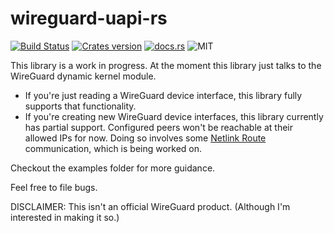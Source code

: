 # wireguard-uapi-rs

[![Build Status](https://travis-ci.org/gluxon/wireguard-uapi-rs.svg?branch=master)](https://travis-ci.org/gluxon/wireguard-uapi-rs)
[![Crates version](https://img.shields.io/crates/v/wireguard-uapi.svg)](https://crates.io/crates/wireguard-uapi)
[![docs.rs](https://docs.rs/wireguard-uapi/badge.svg?version=0.2.0)](https://docs.rs/wireguard-uapi)
![MIT](https://img.shields.io/github/license/gluxon/wireguard-uapi-rs)

This library is a work in progress. At the moment this library just talks to the WireGuard dynamic kernel module.

- If you're just reading a WireGuard device interface, this library fully supports that functionality.
- If you're creating new WireGuard device interfaces, this library currently has partial support. Configured peers won't be reachable at their allowed IPs for now. Doing so involves some [Netlink Route](https://www.infradead.org/~tgr/libnl/doc/route.html) communication, which is being worked on.

Checkout the examples folder for more guidance.

Feel free to file bugs.

DISCLAIMER: This isn't an official WireGuard product. (Although I'm interested in making it so.)
